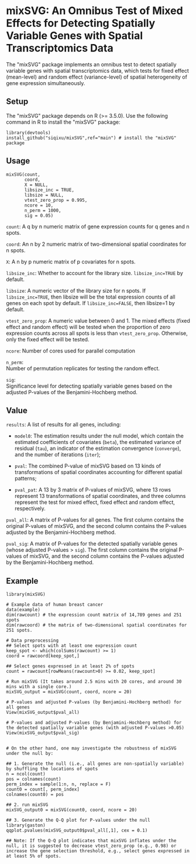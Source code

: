 # mixSVG: An Omnibus Test of Mixed Effects for Detecting Spatially Variable Genes with Spatial Transcriptomics Data
The "mixSVG" package implements an omnibus test to detect spatially variable genes with spatial transcriptomics data, which tests for fixed effect (mean-level) and random effect (variance-level) of spatial heterogeneity of gene expression simultaneously.

## Setup
The "mixSVG" package depends on R (>= 3.5.0). Use the following command in R to install the "mixSVG" package:
```
library(devtools)
install_github("siqixu/mixSVG",ref="main") # install the "mixSVG" package
```
## Usage
```
mixSVG(count,
       coord,
       X = NULL,
       libsize_inc = TRUE,
       libsize = NULL,
       vtest_zero_prop = 0.995,
       ncore = 10,
       n_perm = 1000,
       sig = 0.05)
```
`count`: 
A q by n numeric matrix of gene expression counts for q genes and n spots.

`coord`: 
An n by 2 numeric matrix of two-dimensional spatial coordinates for n spots.

`X`: 
A n by p numeric matrix of p covariates for n spots.

`libsize_inc`: 
Whether to account for the library size. `libsize_inc=TRUE` by default.

`libsize`: 
A numeric vector of the library size for n spots. If `libsize_inc=TRUE`, then libsize will be the total expression counts of all genes on each spot by default. If `libsize_inc=FALSE`, then libsize=1 by default.

`vtest_zero_prop`: A numeric value between 0 and 1. The mixed effects (fixed effect and random effect) will be tested when the proportion of zero expression counts across all spots is less than `vtest_zero_prop`. Otherwise, only the fixed effect will be tested.

`ncore`:
Number of cores used for parallel computation

`n_perm`:	
Number of permutation replicates for testing the random effect.

`sig`:	
Significance level for detecting spatially variable genes based on the adjusted P-values of the Benjamini-Hochberg method.

## Value
`results`:	A list of results for all genes, including:

* `model0`: The estimation results under the null model, which contain the estimated coefficients of covariates (`beta`), the estimated variance of residual (`tau`), an indicator of the estimation convergence (`converge`), and the number of iterations (`iter`);

* `pval`: The combined P-value of mixSVG based on 13 kinds of transformations of spatial coordinates accounting for different spatial patterns;

* `pval_pat`: A 13 by 3 matrix of P-values of mixSVG, where 13 rows represent 13 transformations of spatial coordinates, and three columns represent the test for mixed effect, fixed effect and random effect, respectively.

`pval_all`:	
A matrix of P-values for all genes. The first column contains the original P-values of mixSVG, and the second column contains the P-values adjusted by the Benjamini-Hochberg method.

`pval_sig`:	
A matrix of P-values for the detected spatially variable genes (whose adjusted P-values > `sig`). The first column contains the original P-values of mixSVG, and the second column contains the P-values adjusted by the Benjamini-Hochberg method.

## Example
```
library(mixSVG)

# Example data of human breast cancer
data(example)
dim(rawcount) # the expression count matrix of 14,789 genes and 251 spots 
dim(rawcoord) # the matrix of two-dimensional spatial coordinates for 251 spots.

# Data preprocessing
## Select spots with at least one expression count
keep_spot <- which(colSums(rawcount) >= 1)
coord = rawcoord[keep_spot,]

## Select genes expressed in at least 2% of spots  
count = rawcount[rowMeans(rawcount>0) >= 0.02, keep_spot]

# Run mixSVG (It takes around 2.5 mins with 20 cores, and around 30 mins with a single core.)
mixSVG_output = mixSVG(count, coord, ncore = 20)

# P-values and adjusted P-values (by Benjamini-Hochberg method) for all genes
View(mixSVG_output$pval_all) 

# P-values and adjusted P-values (by Benjamini-Hochberg method) for the detected spatially variable genes (with adjusted P-values >0.05)
View(mixSVG_output$pval_sig)


# On the other hand, one may investigate the robustness of mixSVG under the null by:

## 1. Generate the null (i.e., all genes are non-spatially variable) by shuffling the locations of spots
n = ncol(count)
pos = colnames(count)
perm_index = sample(1:n, n, replace = F)
count0 = count[, perm_index]
colnames(count0) = pos

## 2. run mixSVG
mixSVG_output0 = mixSVG(count0, coord, ncore = 20)

## 3. Generate the Q-Q plot for P-values under the null
library(gaston)
qqplot.pvalues(mixSVG_output0$pval_all[,1], cex = 0.1)

## Note: If the Q-Q plot indicates that mixSVG inflates under the null, it is suggested to decrease vtest_zero_prop (e.g., 0.98) or increase the gene selection threshold, e.g., select genes expressed in at least 5% of spots.  


```








